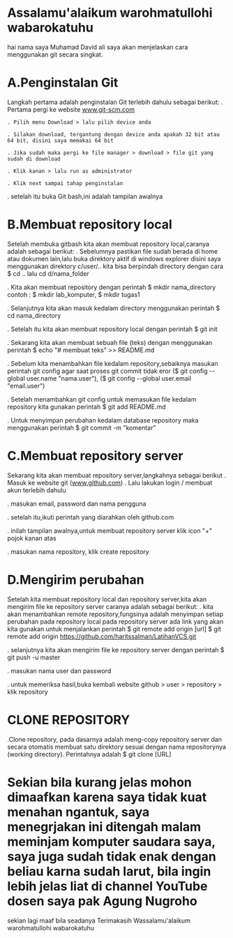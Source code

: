 # Assalamu'alaikum warohmatullohi wabarokatuhu 
hai nama saya Muhamad David ali
saya akan menjelaskan cara menggunakan git secara singkat.

# A.Penginstalan Git
Langkah pertama adalah penginstalan Git terlebih dahulu sebagai berikut:
	. Pertama pergi ke website www.git-scm.com
    
	. Pilih menu Download > lalu pilih device anda

	. Silakan download, tergantung dengan device anda apakah 32 bit atau 64 bit, disini saya memakai 64 bit
	
	. Jika sudah maka pergi ke file manager > download > file git yang sudah di download
	
	. Klik kanan > lalu run as administrator
	
	. Klik next sampai tahap penginstalan

  . setelah itu buka Git bash,ini adalah tampilan awalnya

# B.Membuat repository local
  Setelah membuka gitbash kita akan membuat repository local,caranya adalah sebagai berikut:
  . Sebelumnya pastikan file sudah berada di home atau dokumen lain,lalu buka direktory aktif di windows explorer
    disini saya menggunakan direktory c/user/..
    kita bisa berpindah directory dengan cara $ cd .. lalu cd d/nama_folder
    
  . Kita akan membuat repository dengan perintah $ mkdir nama_directory
          contoh : $ mkdir lab_komputer, $ mkdir tugas1
	  
  . Selanjutnya kita akan masuk kedalam directory menggunakan perintah $ cd nama_directory
  
  . Setelah itu kita akan membuat repository local dengan perintah $  git init
    
  . Sekarang kita akan membuat sebuah file (teks) dengan menggunakan perintah $ echo "# membuat teks" >> README.md
    
  . Sebelum kita menambahkan file kedalam repository,sebaiknya masukan perintah git config agar saat proses git commit tidak eror
  ($ git config --global user.name "nama.user"), 
  ($ git config --global user.email "email.user")
    
  . Setelah menambahkan git config untuk memasukan file kedalam repository kita gunakan perintah $ git add README.md
    
  . Untuk menyimpan perubahan kedalam database repository maka menggunakan perintah $ git commit -m "komentar"

# C.Membuat repository server
  Sekarang kita akan membuat repository server,langkahnya sebagai berikut
  . Masuk ke website git (www.github.com)
  . Lalu lakukan login / membuat akun terlebih dahulu
    
  . masukan email, password dan nama pengguna
   
  . setelah itu,ikuti perintah yang diarahkan oleh github.com
  
  . inilah tampilan awalnya,untuk membuat repository server klik icon "+" pojok kanan atas
    
  . masukan nama repository, klik create repository
    
# D.Mengirim perubahan
  Setelah kita membuat repository local dan repository server,kita akan mengirim file ke repository server caranya adalah sebagai berikut: 
  . kita akan menambahkan remote repository,fungsinya adalah menyimpan setiap perubahan pada repository local
    pada repository server ada link yang akan kita gunakan untuk menjalankan perintah $ git remote add origin [url]
    $ git remote add origin https://github.com/haritssalman/LatihanVCS.git
    
  . selanjutnya kita akan mengirim file ke repository server dengan perintah $ git push -u master
  
  . masukan nama user dan password
    
  . untuk memeriksa hasil,buka kembali website github > user > repository > klik repository
    
# CLONE REPOSITORY
  .Clone repository, pada dasarnya adalah meng-copy repository server dan secara otomatis membuat satu direktory sesuai dengan nama repositorynya (working directory).
Perintahnya adalah $ git clone [URL]

# Sekian bila kurang jelas mohon dimaafkan karena saya tidak kuat menahan ngantuk, saya menegrjakan ini ditengah malam meminjam komputer saudara saya, saya juga sudah tidak enak dengan beliau karna sudah larut, bila ingin lebih jelas liat di channel YouTube dosen saya pak Agung Nugroho 
sekian lagi maaf bila seadanya Terimakasih Wassalamu'alaikum warohmatullohi wabarokatuhu
